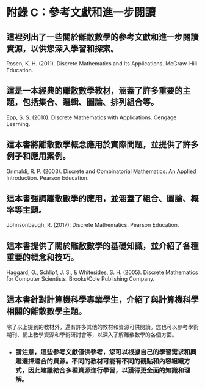附錄 C：參考文獻和進一步閱讀
========================
## 這裡列出了一些關於離散數學的參考文獻和進一步閱讀資源，以供您深入學習和探索。

Rosen, K. H. (2011). Discrete Mathematics and Its Applications. McGraw-Hill Education.

## 這是一本經典的離散數學教材，涵蓋了許多重要的主題，包括集合、邏輯、圖論、排列組合等。
Epp, S. S. (2010). Discrete Mathematics with Applications. Cengage Learning.

## 這本書將離散數學概念應用於實際問題，並提供了許多例子和應用案例。
Grimaldi, R. P. (2003). Discrete and Combinatorial Mathematics: An Applied Introduction. Pearson Education.

## 這本書強調離散數學的應用，並涵蓋了組合、圖論、概率等主題。
Johnsonbaugh, R. (2017). Discrete Mathematics. Pearson Education.

## 這本書提供了關於離散數學的基礎知識，並介紹了各種重要的概念和技巧。
Haggard, G., Schlipf, J. S., & Whitesides, S. H. (2005). Discrete Mathematics for Computer Scientists. Brooks/Cole Publishing Company.

## 這本書針對計算機科學專業學生，介紹了與計算機科學相關的離散數學主題。
除了以上提到的教材外，還有許多其他的教材和資源可供閱讀。您也可以參考學術期刊、網上教學資源和學術研討會等，以深入了解離散數學的各個方面。

* ### 請注意，這些參考文獻僅供參考，您可以根據自己的學習需求和興趣選擇適合的資源。不同的教材可能有不同的觀點和內容組織方式，因此建議結合多種資源進行學習，以獲得更全面的知識和理解。




